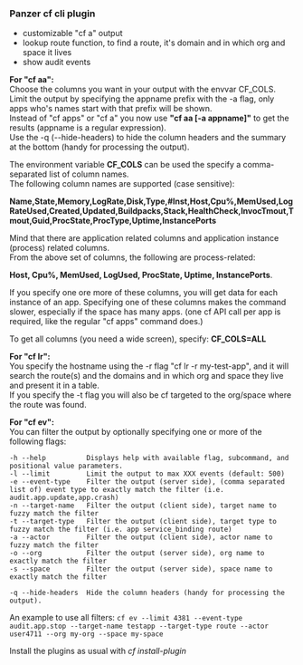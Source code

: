 ### Panzer cf cli plugin

* customizable "cf a" output
* lookup route function, to find a route, it's domain and in which org and space it lives
* show audit events

**For "cf aa":**  
Choose the columns you want in your output with the envvar CF_COLS.  
Limit the output by specifying the appname prefix with the -a flag, only apps who's names start with that prefix will be shown.  
Instead of "cf apps" or "cf a" you now use **"cf aa [-a appname]"** to get the results (appname is a regular expression).  
Use the -q (--hide-headers) to hide the column headers and the summary at the bottom (handy for processing the output).

The environment variable **CF_COLS** can be used the specify a comma-separated list of column names.  
The following column names are supported (case sensitive): 

**Name,State,Memory,LogRate,Disk,Type,#Inst,Host,Cpu%,MemUsed,LogRateUsed,Created,Updated,Buildpacks,Stack,HealthCheck,InvocTmout,Tmout,Guid,ProcState,ProcType,Uptime,InstancePorts**   

Mind that there are application related columns and application instance (process) related columns.  
From the above set of columns, the following are process-related: 

**Host, Cpu%, MemUsed, LogUsed, ProcState, Uptime, InstancePorts**.  


If you specify one ore more of these columns, you will get data for each instance of an app. Specifying one of these columns makes the command slower, especially if the space has many apps. (one cf API call per app is required, like the regular "cf apps" command does.)

To get all columns (you need a wide screen), specify: **CF_COLS=ALL**

**For "cf lr":**  
You specify the hostname using the -r flag "cf lr -r my-test-app", and it will search the route(s) and the domains and in which org and space they live and present it in a table.  
If you specify the -t flag you will also be cf targeted to the org/space where the route was found.

**For "cf ev":**  
You can filter the output by optionally specifying one or more of the following flags:

    -h --help          Displays help with available flag, subcommand, and positional value parameters.
    -l --limit         Limit the output to max XXX events (default: 500)
    -e --event-type    Filter the output (server side), (comma separated list of) event type to exactly match the filter (i.e. audit.app.update,app.crash)
    -n --target-name   Filter the output (client side), target name to fuzzy match the filter
    -t --target-type   Filter the output (client side), target type to fuzzy match the filter (i.e. app service_binding route)
    -a --actor         Filter the output (client side), actor name to fuzzy match the filter
    -o --org           Filter the output (server side), org name to exactly match the filter
    -s --space         Filter the output (server side), space name to exactly match the filter

    -q --hide-headers  Hide the column headers (handy for processing the output).

An example to use all filters:  `cf ev --limit 4381 --event-type audit.app.stop --target-name testapp --target-type route --actor user4711 --org my-org --space my-space`

Install the plugins as usual with _cf install-plugin <plugin binary>_
